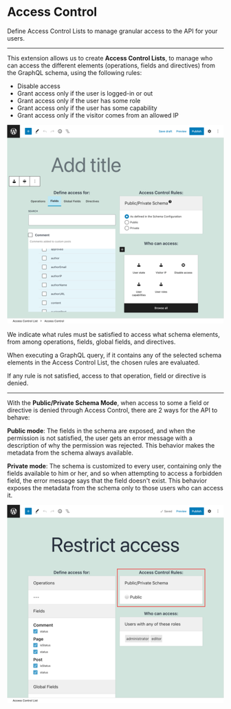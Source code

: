 # Access Control

Define Access Control Lists to manage granular access to the API for your users.

---

This extension allows us to create **Access Control Lists**, to manage who can access the different elements (operations, fields and directives) from the GraphQL schema, using the following rules:

- Disable access
- Grant access only if the user is logged-in or out
- Grant access only if the user has some role
- Grant access only if the user has some capability
- Grant access only if the visitor comes from an allowed IP

<div class="img-width-1024" markdown=1>

![Creating an Access Control List](../../../../../extensions/access-control/docs/images/access-control-list.png "Creating an Access Control List")

</div>

We indicate what rules must be satisfied to access what schema elements, from among operations, fields, global fields, and directives.

When executing a GraphQL query, if it contains any of the selected schema elements in the Access Control List, the chosen rules are evaluated.

If any rule is not satisfied, access to that operation, field or directive is denied.

---

With the **Public/Private Schema Mode**, when access to some a field or directive is denied through Access Control, there are 2 ways for the API to behave:

**Public mode**: The fields in the schema are exposed, and when the permission is not satisfied, the user gets an error message with a description of why the permission was rejected. This behavior makes the metadata from the schema always available.

**Private mode**: The schema is customized to every user, containing only the fields available to him or her, and so when attempting to access a forbidden field, the error message says that the field doesn't exist. This behavior exposes the metadata from the schema only to those users who can access it.

<div class="img-width-1024" markdown=1>

![Individual Public/Private schema mode](../../../../../extensions/access-control/docs/images/acl-public-private-schema-mode.png "Individual Public/Private schema mode")

</div>

<!-- ## List of bundled extensions

- [Access Control](../../../../../extensions/access-control/docs/modules/access-control/en.md)
- [Access Control Visitor IP](../../../../../extensions/access-control-visitor-ip/docs/modules/access-control-visitor-ip/en.md)
- [Schema Editing Access](../../../../../extensions/schema-editing-access/docs/modules/schema-editing-access/en.md) -->

